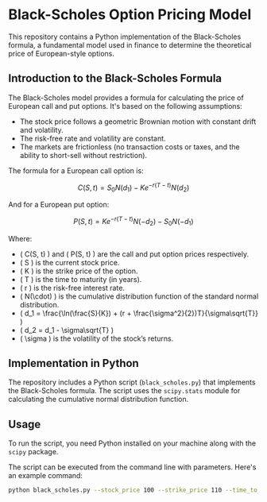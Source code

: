 # Black-Scholes Option Pricing Model

This repository contains a Python implementation of the Black-Scholes formula, a fundamental model used in finance to determine the theoretical price of European-style options.

## Introduction to the Black-Scholes Formula

The Black-Scholes model provides a formula for calculating the price of European call and put options. It's based on the following assumptions:
- The stock price follows a geometric Brownian motion with constant drift and volatility.
- The risk-free rate and volatility are constant.
- The markets are frictionless (no transaction costs or taxes, and the ability to short-sell without restriction).

The formula for a European call option is:

$$
C(S, t) = S_0 N(d_1) - K e^{-r(T-t)} N(d_2)
$$

And for a European put option:

$$
P(S, t) = K e^{-r(T-t)} N(-d_2) - S_0 N(-d_1)
$$

Where:
- \( C(S, t) \) and \( P(S, t) \) are the call and put option prices respectively.
- \( S \) is the current stock price.
- \( K \) is the strike price of the option.
- \( T \) is the time to maturity (in years).
- \( r \) is the risk-free interest rate.
- \( N(\cdot) \) is the cumulative distribution function of the standard normal distribution.
- \( d_1 = \frac{\ln(\frac{S}{K}) + (r + \frac{\sigma^2}{2})T}{\sigma\sqrt{T}} \)
- \( d_2 = d_1 - \sigma\sqrt{T} \)
- \( \sigma \) is the volatility of the stock’s returns.

## Implementation in Python

The repository includes a Python script (`black_scholes.py`) that implements the Black-Scholes formula. The script uses the `scipy.stats` module for calculating the cumulative normal distribution function.

## Usage

To run the script, you need Python installed on your machine along with the `scipy` package.

The script can be executed from the command line with parameters. Here's an example command:

```bash
python black_scholes.py --stock_price 100 --strike_price 110 --time_to_expiration 1 --risk_free_rate 0.05 --volatility 0.2 --option_type call
````
